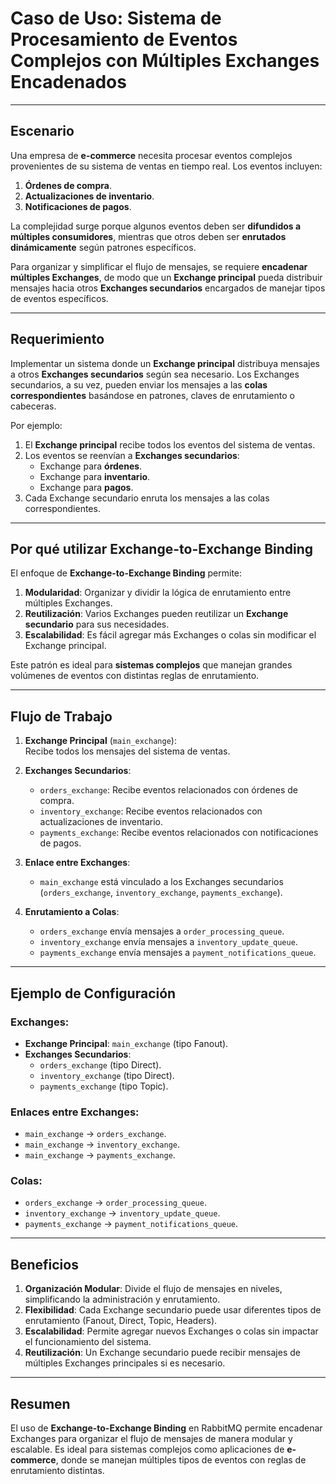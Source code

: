 # Caso de Uso: Sistema de Procesamiento de Eventos Complejos con Múltiples Exchanges Encadenados

---

## Escenario

Una empresa de **e-commerce** necesita procesar eventos complejos provenientes de su sistema de ventas en tiempo real. Los eventos incluyen:

1. **Órdenes de compra**.
2. **Actualizaciones de inventario**.
3. **Notificaciones de pagos**.

La complejidad surge porque algunos eventos deben ser **difundidos a múltiples consumidores**, mientras que otros deben ser **enrutados dinámicamente** según patrones específicos.

Para organizar y simplificar el flujo de mensajes, se requiere **encadenar múltiples Exchanges**, de modo que un **Exchange principal** pueda distribuir mensajes hacia otros **Exchanges secundarios** encargados de manejar tipos de eventos específicos.

---

## Requerimiento

Implementar un sistema donde un **Exchange principal** distribuya mensajes a otros **Exchanges secundarios** según sea necesario. Los Exchanges secundarios, a su vez, pueden enviar los mensajes a las **colas correspondientes** basándose en patrones, claves de enrutamiento o cabeceras.

Por ejemplo:

1. El **Exchange principal** recibe todos los eventos del sistema de ventas.
2. Los eventos se reenvían a **Exchanges secundarios**:
    - Exchange para **órdenes**.
    - Exchange para **inventario**.
    - Exchange para **pagos**.
3. Cada Exchange secundario enruta los mensajes a las colas correspondientes.

---

## Por qué utilizar Exchange-to-Exchange Binding

El enfoque de **Exchange-to-Exchange Binding** permite:

1. **Modularidad**: Organizar y dividir la lógica de enrutamiento entre múltiples Exchanges.
2. **Reutilización**: Varios Exchanges pueden reutilizar un **Exchange secundario** para sus necesidades.
3. **Escalabilidad**: Es fácil agregar más Exchanges o colas sin modificar el Exchange principal.

Este patrón es ideal para **sistemas complejos** que manejan grandes volúmenes de eventos con distintas reglas de enrutamiento.

---

## Flujo de Trabajo

1. **Exchange Principal** (`main_exchange`):  
   Recibe todos los mensajes del sistema de ventas.

2. **Exchanges Secundarios**:
    - `orders_exchange`: Recibe eventos relacionados con órdenes de compra.
    - `inventory_exchange`: Recibe eventos relacionados con actualizaciones de inventario.
    - `payments_exchange`: Recibe eventos relacionados con notificaciones de pagos.

3. **Enlace entre Exchanges**:
    - `main_exchange` está vinculado a los Exchanges secundarios (`orders_exchange`, `inventory_exchange`, `payments_exchange`).

4. **Enrutamiento a Colas**:
    - `orders_exchange` envía mensajes a `order_processing_queue`.
    - `inventory_exchange` envía mensajes a `inventory_update_queue`.
    - `payments_exchange` envía mensajes a `payment_notifications_queue`.

---

## Ejemplo de Configuración

### Exchanges:
- **Exchange Principal**: `main_exchange` (tipo Fanout).
- **Exchanges Secundarios**:
    - `orders_exchange` (tipo Direct).
    - `inventory_exchange` (tipo Direct).
    - `payments_exchange` (tipo Topic).

### Enlaces entre Exchanges:
- `main_exchange` → `orders_exchange`.
- `main_exchange` → `inventory_exchange`.
- `main_exchange` → `payments_exchange`.

### Colas:
- `orders_exchange` → `order_processing_queue`.
- `inventory_exchange` → `inventory_update_queue`.
- `payments_exchange` → `payment_notifications_queue`.

---

## Beneficios

1. **Organización Modular**: Divide el flujo de mensajes en niveles, simplificando la administración y enrutamiento.
2. **Flexibilidad**: Cada Exchange secundario puede usar diferentes tipos de enrutamiento (Fanout, Direct, Topic, Headers).
3. **Escalabilidad**: Permite agregar nuevos Exchanges o colas sin impactar el funcionamiento del sistema.
4. **Reutilización**: Un Exchange secundario puede recibir mensajes de múltiples Exchanges principales si es necesario.

---

## Resumen

El uso de **Exchange-to-Exchange Binding** en RabbitMQ permite encadenar Exchanges para organizar el flujo de mensajes de manera modular y escalable. Es ideal para sistemas complejos como aplicaciones de **e-commerce**, donde se manejan múltiples tipos de eventos con reglas de enrutamiento distintas.
